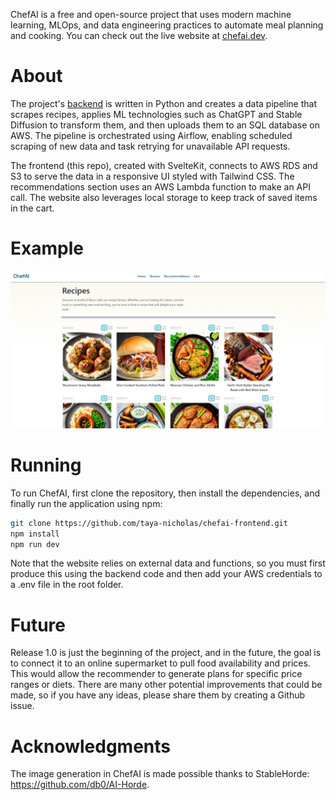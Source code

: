 ChefAI is a free and open-source project that uses modern machine learning, MLOps, and data engineering practices to automate meal planning and cooking. You can check out the live website at [chefai.dev](https://chefai.dev).

# About

The project's [backend](https://github.com/taya-nicholas/chefai-backend) is written in Python and creates a data pipeline that scrapes recipes, applies ML technologies such as ChatGPT and Stable Diffusion to transform them, and then uploads them to an SQL database on AWS. The pipeline is orchestrated using Airflow, enabling scheduled scraping of new data and task retrying for unavailable API requests.

The frontend (this repo), created with SvelteKit, connects to AWS RDS and S3 to serve the data in a responsive UI styled with Tailwind CSS. The recommendations section uses an AWS Lambda function to make an API call. The website also leverages local storage to keep track of saved items in the cart.

# Example

![Example of the website](/assets/website_sample.png)

# Running

To run ChefAI, first clone the repository, then install the dependencies, and finally run the application using npm:

```bash
git clone https://github.com/taya-nicholas/chefai-frontend.git
npm install
npm run dev
```

Note that the website relies on external data and functions, so you must first produce this using the backend code and then add your AWS credentials to a .env file in the root folder.

# Future

Release 1.0 is just the beginning of the project, and in the future, the goal is to connect it to an online supermarket to pull food availability and prices. This would allow the recommender to generate plans for specific price ranges or diets. There are many other potential improvements that could be made, so if you have any ideas, please share them by creating a Github issue.

# Acknowledgments

The image generation in ChefAI is made possible thanks to StableHorde: https://github.com/db0/AI-Horde.
